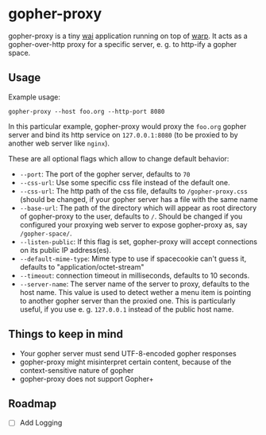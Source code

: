 # gopher-proxy

gopher-proxy is a tiny [wai](https://hackage.haskell.org/package/wai) application running on top of [warp](https://hackage.haskell.org/package/warp). It acts as a gopher-over-http proxy for a specific server, e. g. to http-ify a gopher space.

## Usage

Example usage:

    gopher-proxy --host foo.org --http-port 8080

In this particular example, gopher-proxy would proxy the `foo.org` gopher server and bind its http service on `127.0.0.1:8080` (to be proxied to by another web server like `nginx`).

These are all optional flags which allow to change default behavior:

* `--port`: The port of the gopher server, defaults to `70`
* `--css-url`: Use some specific css file instead of the default one.
* `--css-url`: The http path of the css file, defaults to `/gopher-proxy.css` (should be changed, if your gopher server has a file with the same name
* `--base-url`: The path of the directory which will appear as root directory of gopher-proxy to the user, defaults to `/`. Should be changed if you configured your proxying web server to expose gopher-proxy as, say `/gopher-space/`.
* `--listen-public`: If this flag is set, gopher-proxy will accept connections on its public IP address(es).
* `--default-mime-type`: Mime type to use if spacecookie can't guess it, defaults to "application/octet-stream"
* `--timeout`: connection timeout in milliseconds, defaults to 10 seconds.
* `--server-name`: The server name of the server to proxy, defaults to the host name. This value is used to detect wether a menu item is pointing to another gopher server than the proxied one. This is particularly useful, if you use e. g. `127.0.0.1` instead of the public host name.

## Things to keep in mind

* Your gopher server must send UTF-8-encoded gopher responses
* gopher-proxy might misinterpret certain content, because of the context-sensitive nature of gopher
* gopher-proxy does not support Gopher+

## Roadmap

- [ ] Add Logging

